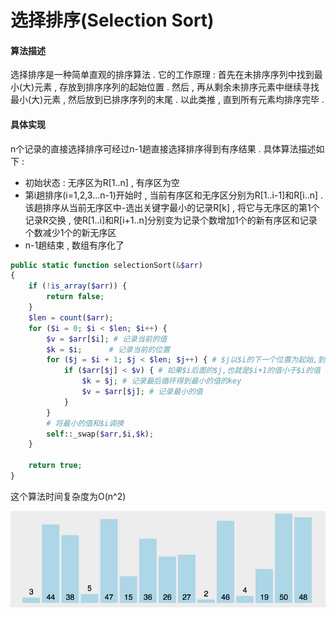 # 选择排序\(Selection Sort\)

#### 算法描述

选择排序是一种简单直观的排序算法 . 它的工作原理 : 首先在未排序序列中找到最小\(大\)元素 , 存放到排序序列的起始位置 . 然后 , 再从剩余未排序元素中继续寻找最小\(大\)元素 , 然后放到已排序序列的末尾 . 以此类推 , 直到所有元素均排序完毕 .

#### 具体实现

n个记录的直接选择排序可经过n-1趟直接选择排序得到有序结果 . 具体算法描述如下 :

* 初始状态 : 无序区为R\[1..n\] , 有序区为空
* 第i趟排序\(i=1,2,3...n-1\)开始时 , 当前有序区和无序区分别为R\[1..i-1\]和R\[i..n\] . 该趟排序从当前无序区中-选出关键字最小的记录R\[k\] , 将它与无序区的第1个记录R交换 , 使R\[1..i\]和R\[i+1..n\]分别变为记录个数增加1个的新有序区和记录个数减少1个的新无序区
* n-1趟结束 , 数组有序化了

```php
public static function selectionSort(&$arr)
{
    if (!is_array($arr)) {
        return false;
    }
    $len = count($arr);
    for ($i = 0; $i < $len; $i++) {
        $v = $arr[$i]; # 记录当前的值
        $k = $i;      # 记录当前的位置
        for ($j = $i + 1; $j < $len; $j++) { # $j以$i的下一个位置为起始,到之后的所有元素
            if ($arr[$j] < $v) { # 如果$i后面的$j,也就是$i+1的值小于$i的值
                $k = $j; # 记录最后循环得到最小的值的key
                $v = $arr[$j]; # 记录最小的值
            }
        }
        # 将最小的值和$i调换
        self::_swap($arr,$i,$k);
    }

    return true;
}
```

这个算法时间复杂度为O\(n^2\)

![](/assets/22222)

